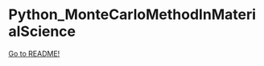 # Python_MonteCarloMethodInMaterialScience
[Go to README!](https://github.com/WimpPgK/Python_MonteCarloMethodInMaterialScience/blob/master/README.pdf)
